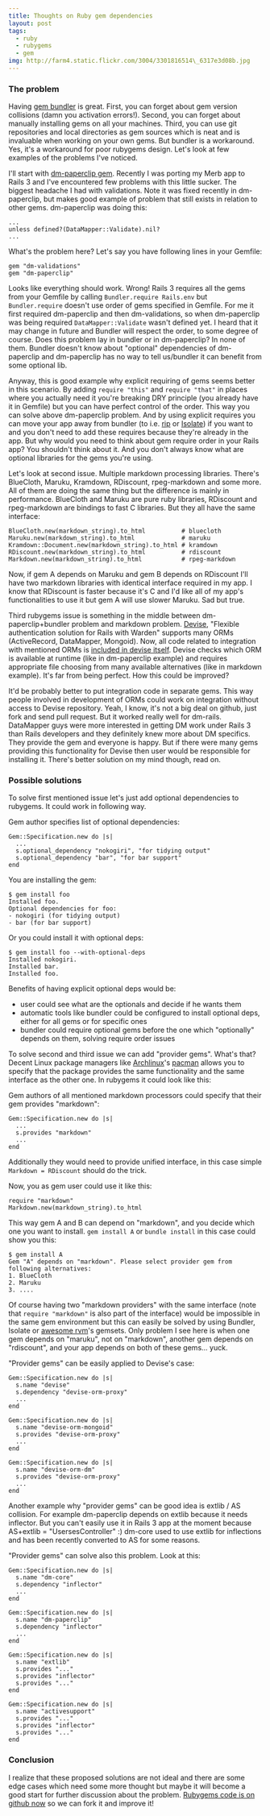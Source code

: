 ```yaml
---
title: Thoughts on Ruby gem dependencies
layout: post
tags:
  - ruby
  - rubygems
  - gem
img: http://farm4.static.flickr.com/3004/3301816514\_6317e3d08b.jpg
---
```


### The problem

Having [gem bundler](http://gembundler.com) is great. First, you can forget about gem version collisions (damn you activation errors!). Second, you can forget about manually installing gems on all your machines. Third, you can use git repositories and local directories as gem sources which is neat and is invaluable when working on your own gems. But bundler is a workaround. Yes, it's a workaround for poor rubygems design. Let's look at few examples of the problems I've noticed.

I'll start with [dm-paperclip gem](http://github.com/krobertson/dm-paperclip). Recently I was porting my Merb app to Rails 3 and I've encountered few problems with this little sucker. The biggest headache I had with validations. Note it was fixed recently in dm-paperclip, but makes good example of problem that still exists in relation to other gems. dm-paperclip was doing this:

    ...
    unless defined?(DataMapper::Validate).nil?
    ...

What's the problem here? Let's say you have following lines in your Gemfile:

    gem "dm-validations"
    gem "dm-paperclip"

Looks like everything should work. Wrong! Rails 3 requires all the gems from your Gemfile by calling `Bundler.require Rails.env` but `Bundler.require` doesn't use order of gems specified in Gemfile. For me it first required dm-paperclip and then dm-validations, so when dm-paperclip was being required `DataMapper::Validate` wasn't defined yet. I heard that it may change in future and Bundler will respect the order, to some degree of course. Does this problem lay in bundler or in dm-paperclip? In none of them. Bundler doesn't know about "optional" dependencies of dm-paperclip and dm-paperclip has no way to tell us/bundler it can benefit from some optional lib. 

Anyway, this is good example why explicit requiring of gems seems better in this scenario. By adding `require "this"` and `require "that"` in places where you actually need it you're breaking DRY principle (you already have it in Gemfile) but you can have perfect control of the order. This way you can solve above dm-paperclip problem. And by using explicit requires you can move your app away from bundler (to i.e. [rip](http://github.com/defunkt/rip) or [Isolate](http://github.com/jbarnette/isolate)) if you want to and you don't need to add these requires because they're already in the app. But why would you need to think about gem require order in your Rails app? You shouldn't think about it. And you don't always know what are optional libraries for the gems you're using.

Let's look at second issue. Multiple markdown processing libraries. There's BlueCloth, Maruku, Kramdown, RDiscount, rpeg-markdown and some more. All of them are doing the same thing but the difference is mainly in performance. BlueCloth and Maruku are pure ruby libraries, RDiscount and rpeg-markdown are bindings to fast C libraries. But they all have the same interface:

    BlueCloth.new(markdown_string).to_html          # bluecloth
    Maruku.new(markdown_string).to_html             # maruku
    Kramdown::Document.new(markdown_string).to_html # kramdown
    RDiscount.new(markdown_string).to_html          # rdiscount
    Markdown.new(markdown_string).to_html           # rpeg-markdown

Now, if gem A depends on Maruku and gem B depends on RDiscount I'll have two markdown libraries with identical interface required in my app. I know that RDiscount is faster because it's C and I'd like all of my app's functionalities to use it but gem A will use slower Maruku. Sad but true.

Third rubygems issue is something in the middle between dm-paperclip+bundler problem and markdown problem. [Devise](http://github.com/plataformatec/devise), "Flexible authentication solution for Rails with Warden" supports many ORMs (ActiveRecord, DataMapper, Mongoid). Now, all code related to integration with mentioned ORMs is [included in devise itself](http://github.com/plataformatec/devise/tree/master/lib/devise/orm/). Devise checks which ORM is available at runtime (like in dm-paperclip example) and requires appropriate file choosing from many available alternatives (like in markdown example). It's far from being perfect. How this could be improved? 

It'd be probably better to put integration code in separate gems. This way people involved in development of ORMs could work on integration without access to Devise repository. Yeah, I know, it's not a big deal on github, just fork and send pull request. But it worked really well for dm-rails. DataMapper guys were more interested in getting DM work under Rails 3 than Rails developers and they definitely knew more about DM specifics. They provide the gem and everyone is happy. But if there were many gems providing this functionality for Devise then user would be responsible for installing it. There's better solution on my mind though, read on.

### Possible solutions

To solve first mentioned issue let's just add optional dependencies to rubygems. It could work in following way.

Gem author specifies list of optional dependencies:

    Gem::Specification.new do |s|
      ...
      s.optional_dependency "nokogiri", "for tidying output"
      s.optional_dependency "bar", "for bar support"
    end

You are installing the gem:

    $ gem install foo
    Installed foo.
    Optional dependencies for foo:
    - nokogiri (for tidying output)
    - bar (for bar support)

Or you could install it with optional deps:

    $ gem install foo --with-optional-deps
    Installed nokogiri.
    Installed bar.
    Installed foo.

Benefits of having explicit optional deps would be:

  - user could see what are the optionals and decide if he wants them
  - automatic tools like bundler could be configured to install optional deps, either for all gems or for specific ones
  - bundler could require optional gems before the one which "optionally" depends on them, solving require order issues

To solve second and third issue we can add "provider gems". What's that? Decent Linux package managers like [Archlinux](http://archlinux.org)'s [pacman](http://www.archlinux.org/pacman/) allows you to specify that the package provides the same functionality and the same interface as the other one. In rubygems it could look like this:

Gem authors of all mentioned markdown processors could specify that their gem provides "markdown":

    Gem::Specification.new do |s|
      ...
      s.provides "markdown"
      ...
    end

Additionally they would need to provide unified interface, in this case simple `Markdown = RDiscount` should do the trick.

Now, you as gem user could use it like this:

    require "markdown"
    Markdown.new(markdown_string).to_html

This way gem A and B can depend on "markdown", and you decide which one you want to install. `gem install A` or `bundle install` in this case could show you this:

    $ gem install A
    Gem "A" depends on "markdown". Please select provider gem from following alternatives:
    1. BlueCloth
    2. Maruku
    3. ....

Of course having two "markdown providers" with the same interface (note that `require "markdown"` is also part of the interface) would be impossible in the same gem environment but this can easily be solved by using Bundler, Isolate or [awesome rvm](http://rvm.beginrescueend.com/)'s gemsets. Only problem I see here is when one gem depends on "maruku", not on "markdown", another gem depends on "rdiscount", and your app depends on both of these gems... yuck.

"Provider gems" can be easily applied to Devise's case:

    Gem::Specification.new do |s|
      s.name "devise"
      s.dependency "devise-orm-proxy"
      ...
    end

    Gem::Specification.new do |s|
      s.name "devise-orm-mongoid"
      s.provides "devise-orm-proxy"
      ...
    end

    Gem::Specification.new do |s|
      s.name "devise-orm-dm"
      s.provides "devise-orm-proxy"
      ...
    end

Another example why "provider gems" can be good idea is extlib / AS collision. For example dm-paperclip depends on extlib because it needs inflector. But you can't easily use it in Rails 3 app at the moment because AS+extlib = "UsersesController" :) dm-core used to use extlib for inflections and has been recently converted to AS for some reasons.

"Provider gems" can solve also this problem. Look at this:

    Gem::Specification.new do |s|
      s.name "dm-core"
      s.dependency "inflector"
      ...
    end

    Gem::Specification.new do |s|
      s.name "dm-paperclip"
      s.dependency "inflector"
      ...
    end

    Gem::Specification.new do |s|
      s.name "extlib"
      s.provides "..."
      s.provides "inflector"
      s.provides "..."
    end

    Gem::Specification.new do |s|
      s.name "activesupport"
      s.provides "..."
      s.provides "inflector"
      s.provides "..."
    end

### Conclusion

I realize that these proposed solutions are not ideal and there are some edge cases which need some more thought but maybe it will become a good start for further discussion about the problem. [Rubygems code is on github now](http://github.com/rubygems/rubygems) so we can fork it and improve it!
